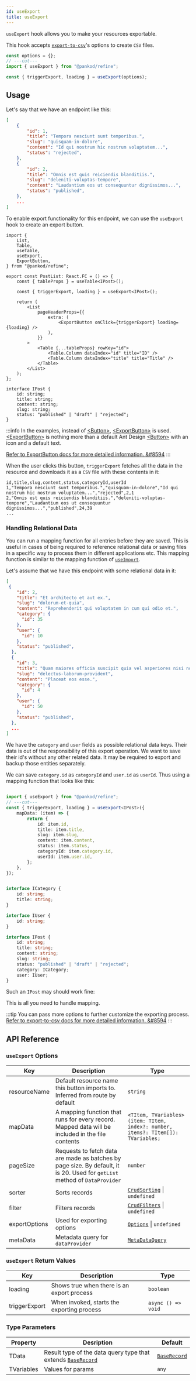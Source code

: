 ```yaml
---
id: useExport
title: useExport
---
```


`useExport` hook allows you to make your resources exportable.

This hook accepts [`export-to-csv`][export-to-csv]'s options to create `CSV` files.

```ts twoslash
const options = {};
// ---cut---
import { useExport } from "@pankod/refine";

const { triggerExport, loading } = useExport(options);
```

## Usage

Let's say that we have an endpoint like this:

```json title="https://api.fake-rest.refine.dev/posts"
[
    {
        "id": 1,
        "title": "Tempora nesciunt sunt temporibus.",
        "slug": "quisquam-in-dolore",
        "content": "Id qui nostrum hic nostrum voluptatem...",
        "status": "rejected",
    },
    {
        "id": 2,
        "title": "Omnis est quis reiciendis blanditiis.",
        "slug": "deleniti-voluptas-tempore",
        "content": "Laudantium eos ut consequuntur dignissimos...",
        "status": "published",
    },
    ...
]
```

To enable export functionality for this endpoint, we can use the `useExport` hook to create an export button.

```tsx twoslash title="src/pages/posts/list.tsx" {4-5, 11, 17}
import {
    List,
    Table,
    useTable,
    useExport,
    ExportButton,
} from "@pankod/refine";

export const PostList: React.FC = () => {
    const { tableProps } = useTable<IPost>();

    const { triggerExport, loading } = useExport<IPost>();

    return (
        <List
            pageHeaderProps={{
                extra: (
                    <ExportButton onClick={triggerExport} loading={loading} />
                ),
            }}
        >
            <Table {...tableProps} rowKey="id">
                <Table.Column dataIndex="id" title="ID" />
                <Table.Column dataIndex="title" title="Title" />
            </Table>
        </List>
    );
};

interface IPost {
    id: string;
    title: string;
    content: string;
    slug: string;
    status: "published" | "draft" | "rejected";
}
```

:::info
In the examples, instead of [<Button\>][Button], [<ExportButton\>][ExportButton] is used. [<ExportButton\>][ExportButton] is nothing more than a default Ant Design [<Button\>][Button] with an icon and a default text.  

[Refer to ExportButton docs for more detailed information. &#8594][ExportButton]
:::
<br />

When the user clicks this button, `triggerExport` fetches all the data in the resource and downloads it as a `CSV` file with these contents in it:

```csv title="Posts-2021-06-29-14-40-14.csv"
id,title,slug,content,status,categoryId,userId
1,"Tempora nesciunt sunt temporibus.","quisquam-in-dolore","Id qui nostrum hic nostrum voluptatem...","rejected",2,1
2,"Omnis est quis reiciendis blanditiis.","deleniti-voluptas-tempore","Laudantium eos ut consequuntur dignissimos...","published",24,39
...
```

### Handling Relational Data

You can run a mapping function for all entries before they are saved. This is useful in cases of being required to reference relational data or saving files in a specific way to process them in different applications etc. 
This mapping function is similar to the mapping function of [`useImport`][useImport#handling-relational-data].


Let's assume that we have this endpoint with some relational data in it:

```json
[
 {
    "id": 2,
    "title": "Et architecto et aut ex.",
    "slug": "dolorum-et-quia",
    "content": "Reprehenderit qui voluptatem in cum qui odio et.",
    "category": {
      "id": 35
    },
    "user": {
      "id": 10
    },
    "status": "published",
  },
  {
    "id": 3,
    "title": "Quam maiores officia suscipit quia vel asperiores nisi non excepturi.",
    "slug": "delectus-laborum-provident",
    "content": "Placeat eos esse.",
    "category": {
      "id": 4
    },
    "user": {
      "id": 50
    },
    "status": "published",
  },
  ...
]
```

We have the `category` and `user` fields as possible relational data keys. Their data is out of the responsibility of this export operation. We want to save their id's without any other related data. It may be required to export and backup those entities separately.

We can save `category.id` as `categoryId` and `user.id` as `userId`. Thus using a mapping function that looks like this:

```ts twoslash

import { useExport } from "@pankod/refine";
// ---cut---
const { triggerExport, loading } = useExport<IPost>({
    mapData: (item) => {
        return {
            id: item.id,
            title: item.title,
            slug: item.slug,
            content: item.content,
            status: item.status,
            categoryId: item.category.id,
            userId: item.user.id,
        };
    },
});


interface ICategory {
    id: string;
    title: string;
}

interface IUser {
    id: string;
}

interface IPost {
    id: string;
    title: string;
    content: string;
    slug: string;
    status: "published" | "draft" | "rejected";
    category: ICategory;
    user: IUser;
}
```

Such an `IPost` may should work fine:

This is all you need to handle mapping.

:::tip
You can pass more options to further customize the exporting process.  
[Refer to export-to-csv docs for more detailed information. &#8594][export-to-csv]
:::

## API Reference

### `useExport` Options

| Key           | Description                                                                                                                | Type                                                                             |
| ------------- | -------------------------------------------------------------------------------------------------------------------------- | -------------------------------------------------------------------------------- |
| resourceName  | Default resource name this button imports to. Inferred from route by default                                               | `string`                                                                         |
| mapData       | A mapping function that runs for every record. Mapped data will be included in the file contents                           | `<TItem, TVariables>(item: TItem, index?: number, items?: TItem[]): TVariables;` |
| pageSize      | Requests to fetch data are made as batches by page size. By default, it is 20. Used for `getList` method of `DataProvider` | `number`                                                                         |
| sorter        | Sorts  records                                                                                                             | [`CrudSorting`][CrudSorting] \| `undefined`                                      |    |
| filter        | Filters records                                                                                                            | [`CrudFilters`][CrudFilters] \| `undefined`                                      |    |
| exportOptions | Used for exporting options                                                                                                 | [`Options`][export-to-csv#api] \| `undefined`                                    |    |
| metaData      | Metadata query for `dataProvider`                                                                                          | [`MetaDataQuery`](/api-references/interfaces.md#metadataquery)                 | {} |

### `useExport` Return Values

| Key           | Description                                | Type               |
| ------------- | ------------------------------------------ | ------------------ |
| loading       | Shows true when there is an export process | `boolean`          |
| triggerExport | When invoked, starts the exporting process | `async () => void` |

### Type Parameters

| Property   | Desription                                                                 | Default                    |
| ---------- | -------------------------------------------------------------------------- | -------------------------- |
| TData      | Result type of the data query type that extends [`BaseRecord`][BaseRecord] | [`BaseRecord`][BaseRecord] |
| TVariables | Values for params                                                          | `any`                      |

[Button]: https://ant.design/components/button/
[ExportButton]: api-references/components/buttons/export.md
[useImport]: api-references/hooks/import-export/useImport.md
[useImport#handling-relational-data]: api-references/hooks/import-export/useImport.md#handling-relational-data
[export-to-csv]: https://github.com/alexcaza/export-to-csv
[export-to-csv#api]: https://github.com/alexcaza/export-to-csv#api
[BaseRecord]: /api-references/interfaces.md#baserecord
[CrudSorting]: /api-references/interfaces.md#crudsorting
[CrudFilters]: /api-references/interfaces.md#crudfilters
